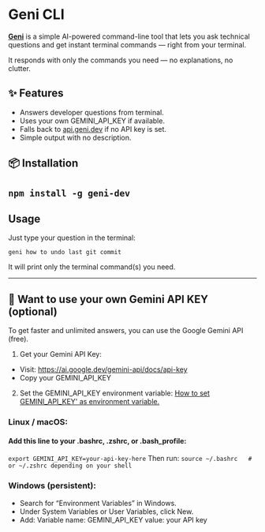 # Geni CLI

**[Geni](https://geni.dev)** is a simple AI-powered command-line tool that lets you ask technical questions and get instant terminal commands — right from your terminal.

It responds with only the commands you need — no explanations, no clutter.


## ✨ Features

- Answers developer questions from terminal.
- Uses your own GEMINI_API_KEY if available.
- Falls back to [api.geni.dev](https://api.geni.dev) if no API key is set.
- Simple output with no description.



## 📦 Installation

## ```npm install -g geni-dev```


##  Usage
Just type your question in the terminal:

```geni how to undo last git commit```

It will print only the terminal command(s) you need.

---


## 🔐 Want to use your own Gemini API KEY (optional)
To get faster and unlimited answers, you can use the Google Gemini API (free).

1. Get your Gemini API Key:
 - Visit: https://ai.google.dev/gemini-api/docs/api-key
 - Copy your GEMINI_API_KEY 

2. Set the GEMINI_API_KEY environment variable:
 [How to set GEMINI_API_KEY' as environment variable.](https://ai.google.dev/gemini-api/docs/)

### Linux / macOS:

#### Add this line to your .bashrc, .zshrc, or .bash_profile:
``` export GEMINI_API_KEY=your-api-key-here ```
Then run:
```source ~/.bashrc   # or ~/.zshrc depending on your shell```

### Windows (persistent):

- Search for “Environment Variables” in Windows.
- Under System Variables or User Variables, click New.
- Add: Variable name: GEMINI_API_KEY value: your API key


